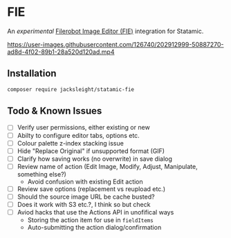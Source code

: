 # FIE

An *experimental* [Filerobot Image Editor (FIE)](https://github.com/scaleflex/filerobot-image-editor) integration for Statamic.

https://user-images.githubusercontent.com/126740/202912999-50887270-ad8d-4f02-89b1-28a520d120ad.mp4

## Installation

```bash
composer require jacksleight/statamic-fie
```

## Todo & Known Issues

- [ ] Verify user permissions, either existing or new
- [ ] Abilty to configure editor tabs, options etc.
- [ ] Colour palette z-index stacking issue
- [ ] Hide "Replace Original" if unsupported format (GIF)
- [ ] Clarify how saving works (no overwrite) in save dialog
- [ ] Review name of action (Edit Image, Modify, Adjust, Manipulate, something else?)
    - Avoid confusion with existing Edit action
- [ ] Review save options (replacement vs reupload etc.)
- [ ] Should the source image URL be cache busted?
- [ ] Does it work with S3 etc.?, I think so but check
- [ ] Aviod hacks that use the Actions API in unofifical ways
    - Storing the action item for use in `fieldItems`
    - Auto-submitting the action dialog/confirmation
